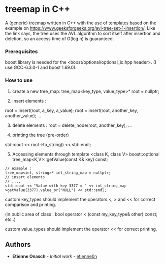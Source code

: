 # treemap in C++

A (generic) treemap written in C++ with the use of templates based on the example on https://www.geeksforgeeks.org/avl-tree-set-1-insertion/.
Like the link says, the tree uses the AVL algorithm to sort itself after insertion and deletion,
so an access time of O(log n) is guaranteed.

### Prerequisites

boost library is needed for the <boost/optional/optional_io.hpp header>. 
(I use GCC-6.3.0-1 and boost 1.69.0).

### How to use

1. create a new tree_map:
tree_map<key_type, value_type>* root = nullptr;

2. insert elements :

root = insert(root, a_key, a_value);
root = insert(root, another_key, another_value);
...

3. delete elements : 
root = delete_node(root, another_key);
...

4. printing the tree (pre-order)

std::cout << root->to_string() << std::endl;

5. Accessing elements
through
template <class K, class V>
boost::optional<V> tree_map<K,V>::getValue(const K& key) const;

````````
// example : 
tree_map<int, string>* int_string_map = nullptr;
// insert elements
// ....
std::cout << "Value with key 3377 = " << int_string_map->getValue(3377).value_or("NULL") << std::endl;

````````

custom key_types should implement the operators
<, > and << for correct comparison and printing.

(in public area of class : 
	bool operator < (const my_key_type& other) const; 
etc..)

custom value_types should implement the operator
<< for correct printing.



## Authors

* **Etienne Onasch** - *Initial work* - [etienne0n](https://github.com/etienne0n)


